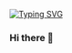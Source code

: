 [![Typing SVG](https://readme-typing-svg.demolab.com/?lines=First+line+of+text;Second+line+of+text)](https://git.io/typing-svg)

### Hi there 👋


<!--
**AkulxSharma/AkulxSharma** is a ✨ _special_ ✨ repository because its `README.md` (this file) appears on your GitHub profile.

Here are some ideas to get you started:

- 🔭 I’m currently working on ...
- 🌱 I’m currently learning ...
- 👯 I’m looking to collaborate on ...
- 🤔 I’m looking for help with ...
- 💬 Ask me about ...
- 📫 How to reach me: ...
- 😄 Pronouns: ...
- ⚡ Fun fact: ...
-->
